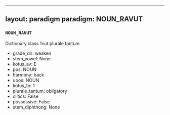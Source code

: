
---
layout: paradigm
paradigm: NOUN_RAVUT
---
### ` NOUN_RAVUT `

Dictionary class 1vut plurale tantum
* grade_dir: weaken
* stem_vowel: None
* kotus_av: E
* pos: NOUN
* harmony: back
* upos: NOUN
* kotus_tn: 1
* plurale_tantum: obligatory
* clitics: False
* possessive: False
* stem_diphthong: None
